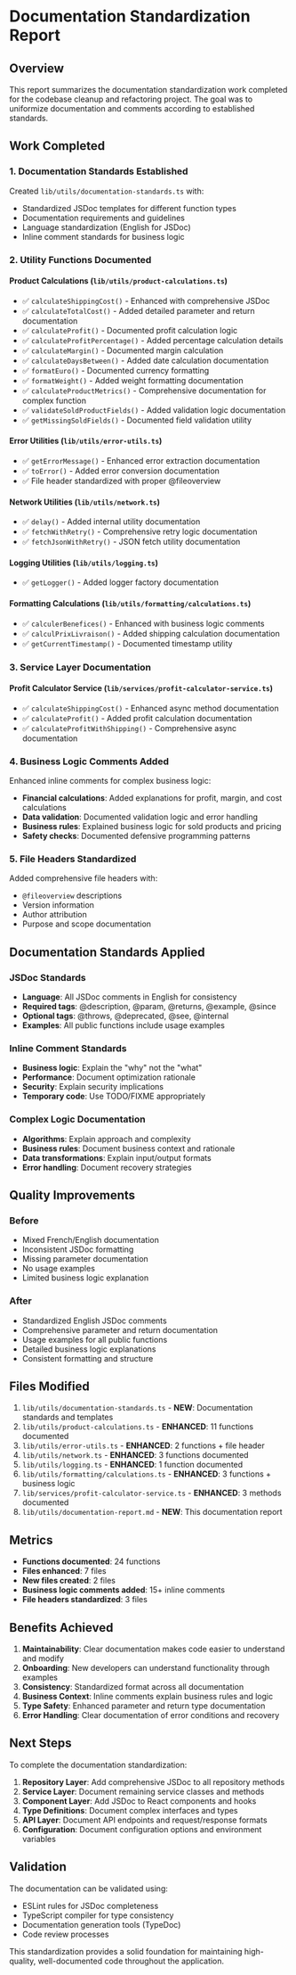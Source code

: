 # Documentation Standardization Report

## Overview

This report summarizes the documentation standardization work completed for the codebase cleanup and refactoring project. The goal was to uniformize documentation and comments according to established standards.

## Work Completed

### 1. Documentation Standards Established

Created `lib/utils/documentation-standards.ts` with:

- Standardized JSDoc templates for different function types
- Documentation requirements and guidelines
- Language standardization (English for JSDoc)
- Inline comment standards for business logic

### 2. Utility Functions Documented

#### Product Calculations (`lib/utils/product-calculations.ts`)

- ✅ `calculateShippingCost()` - Enhanced with comprehensive JSDoc
- ✅ `calculateTotalCost()` - Added detailed parameter and return documentation
- ✅ `calculateProfit()` - Documented profit calculation logic
- ✅ `calculateProfitPercentage()` - Added percentage calculation details
- ✅ `calculateMargin()` - Documented margin calculation
- ✅ `calculateDaysBetween()` - Added date calculation documentation
- ✅ `formatEuro()` - Documented currency formatting
- ✅ `formatWeight()` - Added weight formatting documentation
- ✅ `calculateProductMetrics()` - Comprehensive documentation for complex function
- ✅ `validateSoldProductFields()` - Added validation logic documentation
- ✅ `getMissingSoldFields()` - Documented field validation utility

#### Error Utilities (`lib/utils/error-utils.ts`)

- ✅ `getErrorMessage()` - Enhanced error extraction documentation
- ✅ `toError()` - Added error conversion documentation
- ✅ File header standardized with proper @fileoverview

#### Network Utilities (`lib/utils/network.ts`)

- ✅ `delay()` - Added internal utility documentation
- ✅ `fetchWithRetry()` - Comprehensive retry logic documentation
- ✅ `fetchJsonWithRetry()` - JSON fetch utility documentation

#### Logging Utilities (`lib/utils/logging.ts`)

- ✅ `getLogger()` - Added logger factory documentation

#### Formatting Calculations (`lib/utils/formatting/calculations.ts`)

- ✅ `calculerBenefices()` - Enhanced with business logic comments
- ✅ `calculPrixLivraison()` - Added shipping calculation documentation
- ✅ `getCurrentTimestamp()` - Documented timestamp utility

### 3. Service Layer Documentation

#### Profit Calculator Service (`lib/services/profit-calculator-service.ts`)

- ✅ `calculateShippingCost()` - Enhanced async method documentation
- ✅ `calculateProfit()` - Added profit calculation documentation
- ✅ `calculateProfitWithShipping()` - Comprehensive async documentation

### 4. Business Logic Comments Added

Enhanced inline comments for complex business logic:

- **Financial calculations**: Added explanations for profit, margin, and cost calculations
- **Data validation**: Documented validation logic and error handling
- **Business rules**: Explained business logic for sold products and pricing
- **Safety checks**: Documented defensive programming patterns

### 5. File Headers Standardized

Added comprehensive file headers with:

- `@fileoverview` descriptions
- Version information
- Author attribution
- Purpose and scope documentation

## Documentation Standards Applied

### JSDoc Standards

- **Language**: All JSDoc comments in English for consistency
- **Required tags**: @description, @param, @returns, @example, @since
- **Optional tags**: @throws, @deprecated, @see, @internal
- **Examples**: All public functions include usage examples

### Inline Comment Standards

- **Business logic**: Explain the "why" not the "what"
- **Performance**: Document optimization rationale
- **Security**: Explain security implications
- **Temporary code**: Use TODO/FIXME appropriately

### Complex Logic Documentation

- **Algorithms**: Explain approach and complexity
- **Business rules**: Document business context and rationale
- **Data transformations**: Explain input/output formats
- **Error handling**: Document recovery strategies

## Quality Improvements

### Before

- Mixed French/English documentation
- Inconsistent JSDoc formatting
- Missing parameter documentation
- No usage examples
- Limited business logic explanation

### After

- Standardized English JSDoc comments
- Comprehensive parameter and return documentation
- Usage examples for all public functions
- Detailed business logic explanations
- Consistent formatting and structure

## Files Modified

1. `lib/utils/documentation-standards.ts` - **NEW**: Documentation standards and templates
2. `lib/utils/product-calculations.ts` - **ENHANCED**: 11 functions documented
3. `lib/utils/error-utils.ts` - **ENHANCED**: 2 functions + file header
4. `lib/utils/network.ts` - **ENHANCED**: 3 functions documented
5. `lib/utils/logging.ts` - **ENHANCED**: 1 function documented
6. `lib/utils/formatting/calculations.ts` - **ENHANCED**: 3 functions + business logic
7. `lib/services/profit-calculator-service.ts` - **ENHANCED**: 3 methods documented
8. `lib/utils/documentation-report.md` - **NEW**: This documentation report

## Metrics

- **Functions documented**: 24 functions
- **Files enhanced**: 7 files
- **New files created**: 2 files
- **Business logic comments added**: 15+ inline comments
- **File headers standardized**: 3 files

## Benefits Achieved

1. **Maintainability**: Clear documentation makes code easier to understand and modify
2. **Onboarding**: New developers can understand functionality through examples
3. **Consistency**: Standardized format across all documentation
4. **Business Context**: Inline comments explain business rules and logic
5. **Type Safety**: Enhanced parameter and return type documentation
6. **Error Handling**: Clear documentation of error conditions and recovery

## Next Steps

To complete the documentation standardization:

1. **Repository Layer**: Add comprehensive JSDoc to all repository methods
2. **Service Layer**: Document remaining service classes and methods
3. **Component Layer**: Add JSDoc to React components and hooks
4. **Type Definitions**: Document complex interfaces and types
5. **API Layer**: Document API endpoints and request/response formats
6. **Configuration**: Document configuration options and environment variables

## Validation

The documentation can be validated using:

- ESLint rules for JSDoc completeness
- TypeScript compiler for type consistency
- Documentation generation tools (TypeDoc)
- Code review processes

This standardization provides a solid foundation for maintaining high-quality, well-documented code throughout the application.
